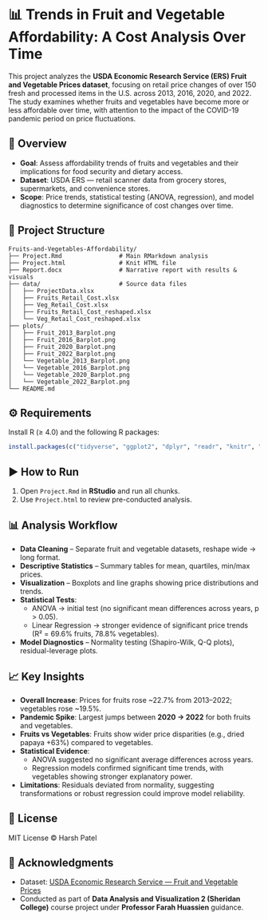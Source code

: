 # 📊 Trends in Fruit and Vegetable Affordability: A Cost Analysis Over Time

This project analyzes the **USDA Economic Research Service (ERS) Fruit and Vegetable Prices dataset**, focusing on retail price changes of over 150 fresh and processed items in the U.S. across 2013, 2016, 2020, and 2022. The study examines whether fruits and vegetables have become more or less affordable over time, with attention to the impact of the COVID-19 pandemic period on price fluctuations.


## 📖 Overview

- **Goal**: Assess affordability trends of fruits and vegetables and their implications for food security and dietary access.  
- **Dataset**: USDA ERS — retail scanner data from grocery stores, supermarkets, and convenience stores.  
- **Scope**: Price trends, statistical testing (ANOVA, regression), and model diagnostics to determine significance of cost changes over time.  


## 📂 Project Structure
```
Fruits-and-Vegetables-Affordability/
├── Project.Rmd                # Main RMarkdown analysis
├── Project.html               # Knit HTML file
├── Report.docx                # Narrative report with results & visuals
├── data/                      # Source data files 
│   ├── ProjectData.xlsx
│   ├── Fruits_Retail_Cost.xlsx
│   ├── Veg_Retail_Cost.xlsx
│   ├── Fruits_Retail_Cost_reshaped.xlsx
│   └── Veg_Retail_Cost_reshaped.xlsx
├── plots/
│   ├── Fruit_2013_Barplot.png
│   ├── Fruit_2016_Barplot.png
│   ├── Fruit_2020_Barplot.png
│   ├── Fruit_2022_Barplot.png
│   └── Vegetable_2013_Barplot.png
│   └── Vegetable_2016_Barplot.png
│   └── Vegetable_2020_Barplot.png
│   └── Vegetable_2022_Barplot.png
└── README.md
```


## ⚙️ Requirements

Install R (≥ 4.0) and the following R packages:

```r
install.packages(c("tidyverse", "ggplot2", "dplyr", "readr", "knitr", "rmarkdown"))
```


## ▶️ How to Run
1. Open `Project.Rmd` in **RStudio** and run all chunks.
2. Use `Project.html` to review pre-conducted analysis.


## 📊 Analysis Workflow
- **Data Cleaning** – Separate fruit and vegetable datasets, reshape wide → long format.
- **Descriptive Statistics** – Summary tables for mean, quartiles, min/max prices.
- **Visualization** – Boxplots and line graphs showing price distributions and trends.
- **Statistical Tests**:
  - ANOVA → initial test (no significant mean differences across years, p > 0.05).
  - Linear Regression → stronger evidence of significant price trends (R² = 69.6% fruits, 78.8% vegetables).
- **Model Diagnostics** – Normality testing (Shapiro-Wilk, Q-Q plots), residual-leverage plots.


## 📈 Key Insights
- **Overall Increase**: Prices for fruits rose ~22.7% from 2013–2022; vegetables rose ~19.5%.
- **Pandemic Spike**: Largest jumps between **2020 → 2022** for both fruits and vegetables.
- **Fruits vs Vegetables**: Fruits show wider price disparities (e.g., dried papaya +63%) compared to vegetables.
- **Statistical Evidence**:
  - ANOVA suggested no significant average differences across years.
  - Regression models confirmed significant time trends, with vegetables showing stronger explanatory power.
- **Limitations**: Residuals deviated from normality, suggesting transformations or robust regression could improve model reliability.


## 📜 License
MIT License © Harsh Patel


## 🙌 Acknowledgments
- Dataset: [USDA Economic Research Service — Fruit and Vegetable Prices](https://www.ers.usda.gov/data-products/fruit-and-vegetable-prices)
- Conducted as part of **Data Analysis and Visualization 2 (Sheridan College)** course project under **Professor Farah Huassien** guidance.
